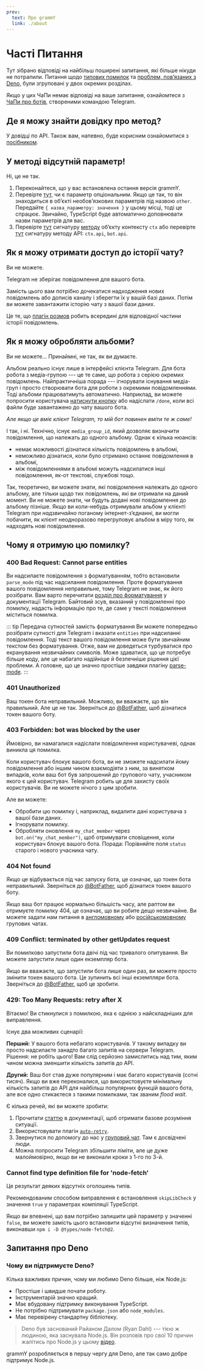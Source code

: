 ```yaml
---
prev:
  text: Про grammY
  link: ./about
---
```


# Часті Питання

Тут зібрано відповіді на найбільш поширені запитання, які більше нікуди не потрапили.
Питання щодо [типових помилок](#чому-я-отримую-цю-помилку) та [проблем, повʼязаних з Deno](#запитання-про-deno), були згруповані у двох окремих розділах.

Якщо у цих ЧаПи немає відповіді на ваше запитання, ознайомтеся з [ЧаПи про ботів](https://core.telegram.org/bots/faq), створеними командою Telegram.

## Де я можу знайти довідку про метод?

У довідці по API.
Також вам, напевно, буде корисним ознайомитися з [посібником](../guide/).

## У методі відсутній параметр!

Ні, це не так.

1. Переконайтеся, що у вас встановлена остання версія grammY.
2. Перевірте [тут](https://core.telegram.org/bots/api), чи є параметр опціональним.
   Якщо це так, то він знаходиться в обʼєкті необовʼязкових параметрів під назвою `other`.
   Передайте `{ назва_параметру: значення }` у цьому місці, тоді це спрацює.
   Звичайно, TypeScript буде автоматично доповнювати назви параметрів для вас.
3. Перевірте [тут](/ref/core/Context#methods) сигнатуру [методу](../guide/context#доступні-діі) обʼєкту контексту `ctx` або перевірте [тут](/ref/core/Api#methods) сигнатуру методу API: `ctx.api`, `bot.api`.

## Як я можу отримати доступ до історії чату?

Ви не можете.

Telegram не зберігає повідомлення для вашого бота.

Замість цього вам потрібно дочекатися надходження нових повідомлень або дописів каналу і зберегти їх у вашій базі даних.
Потім ви можете завантажити історію чату з вашої бази даних.

Це те, що [плагін розмов](../plugins/conversations) робить всередині для відповідної частини історії повідомлень.

## Як я можу обробляти альбоми?

Ви не можете...
Принаймні, не так, як ви думаєте.

Альбом реально існує лише в інтерфейсі клієнта Telegram.
Для бота робота з медіа-групою --- це те саме, що робота з серією окремих повідомлень.
Найпрактичніша порада --- ігнорувати існування медіа-груп і просто створювати бота для роботи з окремими повідомленнями.
Тоді альбоми працюватимуть автоматично.
Наприклад, ви можете попросити користувача [натиснути кнопку](../plugins/keyboard#вбудовані-клавіатури) або надіслати `/done`, коли всі файли буде завантажено до чату вашого бота.

_Але якщо це вміє клієнт Telegram, то мій бот повинен вміти те ж саме!_

І так, і ні.
Технічно, існує `media_group_id`, який дозволяє визначити повідомлення, що належать до одного альбому.
Однак є кілька нюансів:

- немає можливості дізнатися кількість повідомлень в альбомі,
- неможливо дізнатися, коли було отримано останнє повідомлення в альбомі,
- між повідомленнями в альбомі можуть надсилатися інші повідомлення, як-от текстові, службові тощо.

Так, теоретично, ви можете знати, які повідомлення належать до одного альбому, але тільки щодо тих повідомлень, які ви отримали на даний момент.
Ви не можете знати, чи будуть додані нові повідомлення до альбому пізніше.
Якщо ви коли-небудь отримували альбом у клієнті Telegram при _надзвичайно_ поганому інтернет-зʼєднанні, ви могли побачити, як клієнт неодноразово перегруповує альбом в міру того, як надходять нові повідомлення.

## Чому я отримую цю помилку?

### 400 Bad Request: Cannot parse entities

Ви надсилаєте повідомлення з форматуванням, тобто встановили `parse_mode` під час надсилання повідомлення.
Проте форматування вашого повідомлення неправильне, тому Telegram не знає, як його розібрати.
Вам варто перечитати [розділ про форматування](https://core.telegram.org/bots/api#formatting-options) у документації Telegram.
Байтовий зсув, вказаний у повідомленні про помилку, надасть інформацію про те, де саме у тексті повідомлення міститься помилка.

::: tip Передача сутностей замість форматування
Ви можете попередньо розібрати сутності для Telegram і вказати `entities` при надсиланні повідомлення.
Тоді текст вашого повідомлення може бути звичайним текстом без форматування.
Отже, вам не доведеться турбуватися про екранування незвичайних символів.
Може здаватися, що це потребує більше коду, але це набагато надійніше й безпечніше рішення цієї проблеми.
А головне, що це значно простіше завдяки плагіну [parse-mode](../plugins/parse-mode).
:::

### 401 Unauthorized

Ваш токен бота неправильний.
Можливо, ви вважаєте, що він правильний.
Але це не так.
Зверніться до [@BotFather](https://t.me/BotFather), щоб дізнатися токен вашого боту.

### 403 Forbidden: bot was blocked by the user

Ймовірно, ви намагалися надіслати повідомлення користувачеві, однак виникла ця помилка.

Коли користувач блокує вашого бота, ви не зможете надсилати йому повідомлення або іншим чином взаємодіяти з ним, за винятком випадків, коли ваш бот був запрошений до групового чату, учасником якого є цей користувач.
Telegram робить це для захисту своїх користувачів.
Ви не можете нічого з цим зробити.

Але ви можете:

- Обробити цю помилку і, наприклад, видалити дані користувача з вашої бази даних.
- Ігнорувати помилку.
- Обробляти оновлення `my_chat_member` через `bot.on("my_chat_member")`, щоб отримувати сповіщення, коли користувач блокує вашого бота.
  Порада: Порівняйте поля `status` старого і нового учасника чату.

### 404 Not found

Якщо це відбувається під час запуску бота, це означає, що токен бота неправильний.
Зверніться до [@BotFather](https://t.me/BotFather), щоб дізнатися токен вашого боту.

Якщо ваш бот працює нормально більшість часу, але раптом ви отримуєте помилку 404, це означає, що ви робите дещо незвичайне.
Ви можете задати нам питання в [англомовному](https://t.me/grammyjs) або [російськомовному](https://t.me/grammyjs_ru) групових чатах.

### 409 Conflict: terminated by other getUpdates request

Ви помилково запустили бота двічі під час тривалого опитування.
Ви можете запустити лише один екземпляр бота.

Якщо ви вважаєте, що запустили бота лише один раз, ви можете просто змінити токен вашого бота.
Це зупинить всі інші екземпляри бота.
Зверніться до [@BotFather](https://t.me/BotFather), щоб це зробити.

### 429: Too Many Requests: retry after X

Вітаємо!
Ви стикнулися з помилкою, яка є однією з найскладніших для виправлення.

Існує два можливих сценарії:

**Перший:** У вашого бота небагато користувачів.
У такому випадку ви просто надсилаєте занадто багато запитів на сервери Telegram.
Рішення: не робіть цього!
Вам слід серйозно замислитись над тим, яким чином можна зменшити кількість запитів до API.

**Другий:** Ваш бот став дуже популярним і має багато користувачів (сотні тисяч).
Якщо ви вже переконалися, що використовуєте мінімальну кількість запитів до API для найбільш популярних функцій вашого бота, але все одно стикаєтеся з такими помилками, так званим _flood wait_.

Є кілька речей, які ви можете зробити:

1. Прочитати [статтю](../advanced/flood) в документації, щоб отримати базове розуміння ситуації.
2. Використовувати плагін [`auto-retry`](../plugins/auto-retry).
3. Звернутися по допомогу до нас у [груповий чат](https://t.me/grammyjs).
   Там є досвідчені люди.
4. Можна попросити Telegram збільшити ліміти, але це дуже малоймовірно, якщо ви не виконали кроки з 1-го по 3-й.

### Cannot find type definition file for 'node-fetch'

Це результат деяких відсутніх оголошень типів.

Рекомендованим способом виправлення є встановлення `skipLibCheck` у значення `true` у параметрах компіляції TypeScript.

Якщо ви впевнені, що вам потрібно залишити цей параметр у значенні `false`, ви можете замість цього встановити відсутні визначення типів, виконавши `npm i -D @types/node-fetch@2`.

## Запитання про Deno

### Чому ви підтримуєте Deno?

Кілька важливих причин, чому ми любимо Deno більше, ніж Node.js:

- Простіше і швидше почати роботу.
- Інструментарій значно кращий.
- Має вбудовану підтримку виконування TypeScript.
- Не потрібно підтримувати `package.json` або `node_modules`.
- Має перевірену стандартну бібліотеку.

> Deno був заснований Райаном Далом (Ryan Dahl) --- тією ж людиною, яка заснувала Node.js.
> Він розповів про свої 10 причин жалітись про Node.js у цьому [відео](https://youtu.be/M3BM9TB-8yA).

grammY розробляється в першу чергу для Deno, але так само добре підтримує Node.js.

